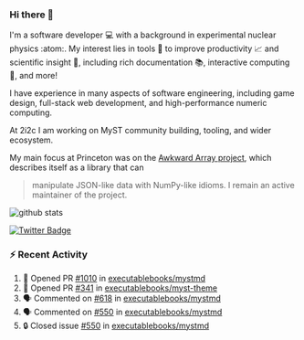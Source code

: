 ### Hi there 👋 

I'm a software developer 💻 with a background in experimental nuclear physics :atom:. My interest lies in tools :wrench: to improve productivity :chart_with_upwards_trend: and scientific insight :telescope:, including rich documentation 📚, interactive computing 🧮, and more! 

I have experience in many aspects of software engineering, including game design, full-stack web development, and high-performance numeric computing. 

At 2i2c I am working on MyST community building, tooling, and wider ecosystem. 

My main focus at Princeton was on the [Awkward Array project](awkward-array.org/), which describes itself as a library that can 
> manipulate JSON-like data with NumPy-like idioms. I remain an active maintainer of the project. 

![github stats](https://github-readme-stats.vercel.app/api?username=agoose77&show_icons=true&hide_rank=true&hide_title=true&bg_color=30,e76445,904e95&text_color=efe3ec&icon_color=efe3ec)
<!--
**agoose77/agoose77** is a ✨ _special_ ✨ repository because its `README.md` (this file) appears on your GitHub profile.

Here are some ideas to get you started:

- 🔭 I’m currently working on ...
- 🌱 I’m currently learning ...
- 👯 I’m looking to collaborate on ...
- 🤔 I’m looking for help with ...
- 💬 Ask me about ...
- 📫 How to reach me: ...
- 😄 Pronouns: ...
- ⚡ Fun fact: ...
-->

[![Twitter Badge](https://img.shields.io/twitter/follow/agoose77?style=flat-square&logo=Twitter&logoColor=white&color=cornflowerblue)](https://twitter.com/agoose77)

### :zap: Recent Activity

<!--START_SECTION:activity-->
1. 💪 Opened PR [#1010](https://github.com/executablebooks/mystmd/pull/1010) in [executablebooks/mystmd](https://github.com/executablebooks/mystmd)
2. 💪 Opened PR [#341](https://github.com/executablebooks/myst-theme/pull/341) in [executablebooks/myst-theme](https://github.com/executablebooks/myst-theme)
3. 🗣 Commented on [#618](https://github.com/executablebooks/mystmd/issues/618#issuecomment-2008332104) in [executablebooks/mystmd](https://github.com/executablebooks/mystmd)
4. 🗣 Commented on [#550](https://github.com/executablebooks/mystmd/issues/550#issuecomment-2007745012) in [executablebooks/mystmd](https://github.com/executablebooks/mystmd)
5. 🔒 Closed issue [#550](https://github.com/executablebooks/mystmd/issues/550) in [executablebooks/mystmd](https://github.com/executablebooks/mystmd)
<!--END_SECTION:activity-->
